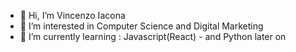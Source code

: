 - 👋 Hi, I’m Vincenzo Iacona
- 👀 I’m interested in Computer Science and Digital Marketing
- 🌱 I’m currently learning : Javascript(React) - and Python later on


<!---
Iaconan/Iaconan is a ✨ special ✨ repository because its `README.md` (this file) appears on your GitHub profile.
You can click the Preview link to take a look at your changes.
--->
